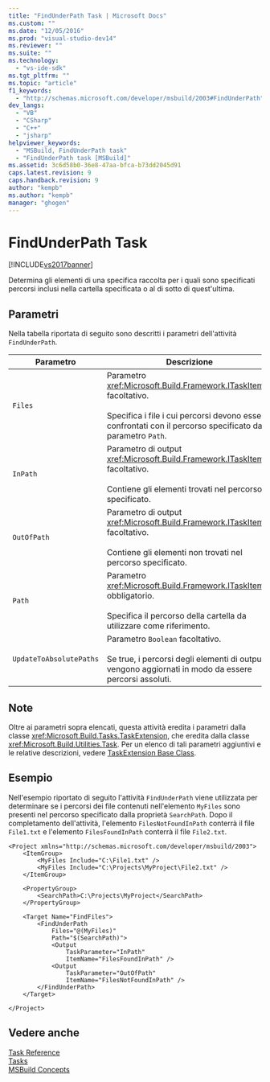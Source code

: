 ```yaml
---
title: "FindUnderPath Task | Microsoft Docs"
ms.custom: ""
ms.date: "12/05/2016"
ms.prod: "visual-studio-dev14"
ms.reviewer: ""
ms.suite: ""
ms.technology: 
  - "vs-ide-sdk"
ms.tgt_pltfrm: ""
ms.topic: "article"
f1_keywords: 
  - "http://schemas.microsoft.com/developer/msbuild/2003#FindUnderPath"
dev_langs: 
  - "VB"
  - "CSharp"
  - "C++"
  - "jsharp"
helpviewer_keywords: 
  - "MSBuild, FindUnderPath task"
  - "FindUnderPath task [MSBuild]"
ms.assetid: 3c6d58b0-36e8-47aa-bfca-b73dd2045d91
caps.latest.revision: 9
caps.handback.revision: 9
author: "kempb"
ms.author: "kempb"
manager: "ghogen"
---
```

# FindUnderPath Task
[!INCLUDE[vs2017banner](../code-quality/includes/vs2017banner.md)]

Determina gli elementi di una specifica raccolta per i quali sono specificati percorsi inclusi nella cartella specificata o al di sotto di quest'ultima.  
  
## Parametri  
 Nella tabella riportata di seguito sono descritti i parametri dell'attività `FindUnderPath`.  
  
|Parametro|Descrizione|  
|---------------|-----------------|  
|`Files`|Parametro <xref:Microsoft.Build.Framework.ITaskItem>`[]` facoltativo.<br /><br /> Specifica i file i cui percorsi devono essere confrontati con il percorso specificato dal parametro `Path`.|  
|`InPath`|Parametro di output <xref:Microsoft.Build.Framework.ITaskItem>`[]` facoltativo.<br /><br /> Contiene gli elementi trovati nel percorso specificato.|  
|`OutOfPath`|Parametro di output <xref:Microsoft.Build.Framework.ITaskItem>`[]` facoltativo.<br /><br /> Contiene gli elementi non trovati nel percorso specificato.|  
|`Path`|Parametro <xref:Microsoft.Build.Framework.ITaskItem> obbligatorio.<br /><br /> Specifica il percorso della cartella da utilizzare come riferimento.|  
|`UpdateToAbsolutePaths`|Parametro `Boolean` facoltativo.<br /><br /> Se true, i percorsi degli elementi di output vengono aggiornati in modo da essere percorsi assoluti.|  
  
## Note  
 Oltre ai parametri sopra elencati, questa attività eredita i parametri dalla classe <xref:Microsoft.Build.Tasks.TaskExtension>, che eredita dalla classe <xref:Microsoft.Build.Utilities.Task>.  Per un elenco di tali parametri aggiuntivi e le relative descrizioni, vedere [TaskExtension Base Class](../msbuild/taskextension-base-class.md).  
  
## Esempio  
 Nell'esempio riportato di seguito l'attività `FindUnderPath` viene utilizzata per determinare se i percorsi dei file contenuti nell'elemento `MyFiles` sono presenti nel percorso specificato dalla proprietà `SearchPath`.  Dopo il completamento dell'attività, l'elemento `FilesNotFoundInPath` conterrà il file `File1.txt` e l'elemento `FilesFoundInPath` conterrà il file `File2.txt`.  
  
```  
<Project xmlns="http://schemas.microsoft.com/developer/msbuild/2003">  
    <ItemGroup>  
        <MyFiles Include="C:\File1.txt" />  
        <MyFiles Include="C:\Projects\MyProject\File2.txt" />  
    </ItemGroup>  
  
    <PropertyGroup>  
        <SearchPath>C:\Projects\MyProject</SearchPath>  
    </PropertyGroup>  
  
    <Target Name="FindFiles">  
        <FindUnderPath  
            Files="@(MyFiles)"  
            Path="$(SearchPath)">  
            <Output  
                TaskParameter="InPath"  
                ItemName="FilesFoundInPath" />  
            <Output  
                TaskParameter="OutOfPath"  
                ItemName="FilesNotFoundInPath" />  
        </FindUnderPath>  
    </Target>  
  
</Project>  
```  
  
## Vedere anche  
 [Task Reference](../msbuild/msbuild-task-reference.md)   
 [Tasks](../msbuild/msbuild-tasks.md)   
 [MSBuild Concepts](../msbuild/msbuild-concepts.md)